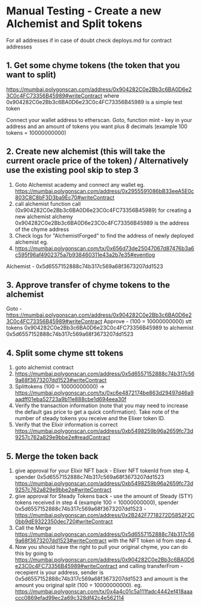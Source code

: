 # Manual Testing - Create a new Alchemist and Split tokens
For all addresses if in case of doubt check deploys.md for contract addresses

## 1. Get some chyme tokens (the token that you want to split)
https://mumbai.polygonscan.com/address/0x904282C0e2Bb3c6BA0D6e23C0c4FC73356B45989#writeContract
where 0x904282C0e2Bb3c6BA0D6e23C0c4FC73356B45989 is a simple test token

Connect your wallet address to etherscan.
Goto, function mint -  key in your address and an amount of tokens you want plus 8 decimals (example 100 tokens = 10000000000)

## 2. Create new alchemist (this will take the current oracle price of the token) / Alternatively use the existing pool skip to step 3

1. Goto Alchemist academy and connect any wallet
eg. https://mumbai.polygonscan.com/address/0x2955591086bB33eeA5E0c803C8C8bF3D3ba9Ec70#writeContract
1. call alchemist function call (0x904282C0e2Bb3c6BA0D6e23C0c4FC73356B45989) for creating a new alchemist alchemy
  0x904282C0e2Bb3c6BA0D6e23C0c4FC73356B45989 is the address of the chyme address 
3. Check logs for "AlchemistForged" to find the address of newly deployed alchemist eg. 
4. https://mumbai.polygonscan.com/tx/0x656d73de25047067d87476b3a6c595f96af4902375a7b938460311e43a2b7e35#eventlog

Alchemist  - 0x5d6557152888c74b317c569a68f3673207dd1523

## 3. Approve transfer of chyme tokens to the alchemist 
Goto - https://mumbai.polygonscan.com/address/0x904282C0e2Bb3c6BA0D6e23C0c4FC73356B45989#writeContract
Approve - (100 = 10000000000) stt tokens 0x904282C0e2Bb3c6BA0D6e23C0c4FC73356B45989 to alchemist 0x5d6557152888c74b317c569a68f3673207dd1523

## 4. Split some chyme stt tokens 
1. goto alchemist contract 
2. https://mumbai.polygonscan.com/address/0x5d6557152888c74b317c569a68f3673207dd1523#writeContract
3. Splittokens (100 = 10000000000)  -> https://mumbai.polygonscan.com/tx/0xc6e4872174be863d29497d46a9aadff01eba52723a9b11e888cbe1d694eea30f
4. Verify the transaction information (note that you may need to increase the default gas price to get a quick confirmation). Take note of the number of steady tokens you receive and the Elixer token ID.
5. Verify that the Elixir information is correct https://mumbai.polygonscan.com/address/0xb5498259b96a2659fc73d9257c762a829e9bbe2e#readContract

## 5. Merge the token back
1. give approval for your Elixir NFT back - Elixer NFT tokenId from step 4, spender 0x5d6557152888c74b317c569a68f3673207dd1523
  https://mumbai.polygonscan.com/address/0xb5498259b96a2659fc73d9257c762a829e9bbe2e#writeContract 
2. give approval for Steady Tokens back - use the amount of Steady (STY) tokens received in step 4 (example 100 = 10000000000), spender 0x5d6557152888c74b317c569a68f3673207dd1523 - https://mumbai.polygonscan.com/address/0x2B242F7718272D5852F2C0bb9dE9322350dec720#writeContract
3. Call the Merge  https://mumbai.polygonscan.com/address/0x5d6557152888c74b317c569a68f3673207dd1523#writeContract
  with the NFT token id from step 4.
4. Now you should have the right to pull your original chyme, you can do this by going to https://mumbai.polygonscan.com/address/0x904282C0e2Bb3c6BA0D6e23C0c4FC73356B45989#writeContract and calling transferFrom - recepient is your address, sender is 0x5d6557152888c74b317c569a68f3673207dd1523 and amount is the amount you original split (100 = 10000000000).
  eg. https://mumbai.polygonscan.com/tx/0x4a4c01c5a111fadc4442ef418aaaccc0869efad99ec2a69c328df42c4e562114
